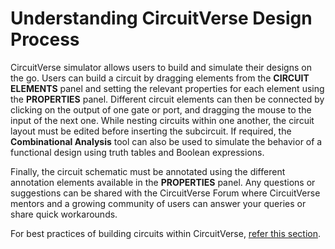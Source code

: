 
# Understanding CircuitVerse Design Process

CircuitVerse simulator allows users to build and simulate their designs on the go. Users can build a circuit by dragging elements from the **CIRCUIT ELEMENTS** panel and setting the relevant properties for each element using the **PROPERTIES** panel. Different circuit elements can then be connected by clicking on the output of one gate or port, and dragging the mouse to the input of the next one. While nesting circuits within one another, the circuit layout must be edited before inserting the subcircuit. If required, the **Combinational Analysis** tool can also be used to simulate the behavior of a functional design using truth tables and Boolean expressions.

Finally, the circuit schematic must be annotated using the different annotation elements available in the **PROPERTIES** panel. Any questions or suggestions can be shared with the CircuitVerse Forum where CircuitVerse mentors and a growing community of users can answer your queries or share quick workarounds.

For best practices of building circuits within CircuitVerse, [refer this section](/chapter2/4bestpracticescv.md).
